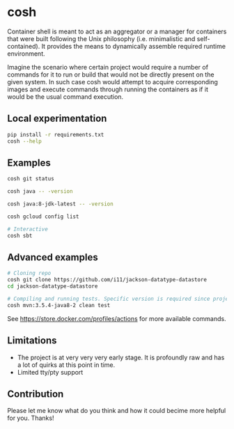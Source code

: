 # cosh

Container shell is meant to act as an aggregator or a manager for containers that were built
following the Unix philosophy (i.e. minimalistic and self-contained).
It provides the means to dynamically assemble required runtime environment.

Imagine the scenario where certain project would require a number of commands for it to run
or build that would not be directly present on the given system.
In such case cosh would attempt to acquire corresponding images and execute commands
through running the containers as if it would be the usual command execution. 

## Local experimentation
```sh
pip install -r requirements.txt
cosh --help
```

## Examples

```bash
cosh git status
```

```bash
cosh java -- -version
```

```bash
cosh java:8-jdk-latest -- -version
```

```bash
cosh gcloud config list
```

```bash
# Interactive
cosh sbt
```

## Advanced examples

```bash
# Cloning repo
cosh git clone https://github.com/i11/jackson-datatype-datastore
cd jackson-datatype-datastore

# Compiling and running tests. Specific version is required since project depends on java8
cosh mvn:3.5.4-java8-2 clean test
```

See https://store.docker.com/profiles/actions for more available commands.

## Limitations

* The project is at very very very early stage. It is profoundly raw and has a lot of quirks at this point in time.
* Limited tty/pty support

## Contribution

Please let me know what do you think and how it could becime more helpful for you. Thanks!
